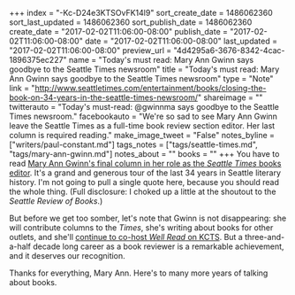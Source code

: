 +++
index = "-Kc-D24e3KTSOvFK14l9"
sort_create_date = 1486062360
sort_last_updated = 1486062360
sort_publish_date = 1486062360
create_date = "2017-02-02T11:06:00-08:00"
publish_date = "2017-02-02T11:06:00-08:00"
date = "2017-02-02T11:06:00-08:00"
last_updated = "2017-02-02T11:06:00-08:00"
preview_url = "4d4295a6-3676-8342-4cac-1896375ec227"
name = "Today's must read: Mary Ann Gwinn says goodbye to the Seattle Times newsroom"
title = "Today's must read: Mary Ann Gwinn says goodbye to the Seattle Times newsroom"
type = "Note"
link = "http://www.seattletimes.com/entertainment/books/closing-the-book-on-34-years-in-the-seattle-times-newsroom/"
shareimage = ""
twitterauto = "Today's must-read: @gwinnma says goodbye to the Seattle Times newsroom."
facebookauto = "We're so sad to see Mary Ann Gwinn leave the Seattle Times as a full-time book review section editor. Her last column is required reading."
make_image_tweet = "False"
notes_byline = ["writers/paul-constant.md"]
tags_notes = ["tags/seattle-times.md", "tags/mary-ann-gwinn.md"]
notes_about = ""
books = ""
+++
You have to read [Mary Ann Gwinn's final column in her role as the *Seattle Times* books editor](http://www.seattletimes.com/entertainment/books/closing-the-book-on-34-years-in-the-seattle-times-newsroom/). It's a grand and generous tour of the last 34 years in Seattle literary history. I'm not going to pull a single quote here, because you should read the whole thing. (Full disclosure: I choked up a little at the shoutout to the *Seattle Review of Books*.) 

But before we get too somber, let's note that Gwinn is not disappearing: she will contribute columns to the *Times*, she's writing about books for other outlets, and she'll [continue to co-host *Well Read* on KCTS](http://kcts9.org/programs/well-read). But a three-and-a-half decade long career as a book reviewer is a remarkable achievement, and it deserves our recognition. 

Thanks for everything, Mary Ann. Here's to many more years of talking about books.